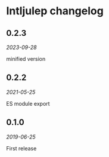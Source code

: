 # Intljulep changelog

## 0.2.3

_2023-09-28_

minified version

## 0.2.2

_2021-05-25_

ES module export

## 0.1.0

_2019-06-25_

First release
